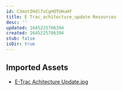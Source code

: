 ```yaml
---
id: C3motIHdl7xCgHOTUHuHf
title: E Trac_achitecture_update Resources
desc: ''
updated: 1645225706394
created: 1645225706394
stub: false
isDir: true
---
```

## Imported Assets
- [E-Trac Achitecture Update.jpg](/assets/e-trac-achitecture-update-BaL3SaiCTc2u.jpg)
